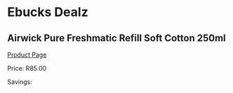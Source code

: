 
# Ebucks Dealz
## Airwick Pure Freshmatic Refill Soft Cotton 250ml
[Product Page](https://www.ebucks.com/web/shop/productSelected.do?prodId=879697653&catId=908586136)

Price: R85.00

Savings: 


	
